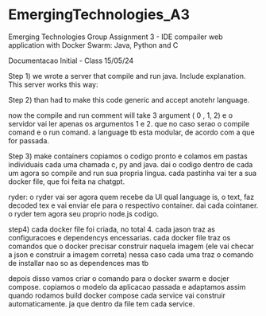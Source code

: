 # EmergingTechnologies_A3
Emerging Technologies Group Assignment 3 - IDE compailer web application with Docker Swarm: Java, Python and C

Documentacao Initial - Class 15/05/24

Step 1)
 we wrote a server that compile and run java. Include explanation. This server works this way:

Step 2)
than had to make this code generic and accept anotehr language.

now the compile and run comment will take 3 argument ( 0 , 1, 2)
e o servidor vai ler apenas os argumentos 1 e 2. que no caso serao o compile comand e o run comand.
a language tb esta modular, de acordo com a que for passada.

Step 3)
make containers
copiamos o codigo pronto e colamos em pastas individuais cada uma chamada c, py and java.
dai o codigo dentro de cada um agora so compile and run sua propria lingua. cada pastinha vai ter a sua docker file, que foi feita na chatgpt. 

ryder:
o ryder vai ser agora quem recebe da UI qual language is, o text, faz decoded tex e vai enviar ele para o respectivo container.
dai cada cointaner. o ryder tem agora seu proprio node.js codigo.

step4)
cada docker file foi criada, no total 4. cada jason traz as configuracoes e dependencys encessarias. cada docker file traz os comandos que o docker precisar construir naquela imagem (ele vai checar a json e construir a imagem correta) nessa caso cada uma traz o comando de installar nao so as dependences mas tb 

 depois disso vamos criar o comando para o docker swarm e docjer compose. copiamos o modelo da aplicacao passada e adaptamos assim quando rodamos build docker compose cada service vai construir automaticamente. ja que dentro da file tem cada service.
